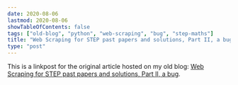 ```yaml
---
date: 2020-08-06
lastmod: 2020-08-06
showTableOfContents: false
tags: ["old-blog", "python", "web-scraping", "bug", "step-maths"]
title: "Web Scraping for STEP past papers and solutions, Part II, a bug"
type: "post"
---
```


This is a linkpost for the original article hosted on my old blog: [Web Scraping for STEP past papers and solutions, Part II, a bug](https://lovkush-a.github.io/python/scraping/2020/08/06/downloadstep2.html). 